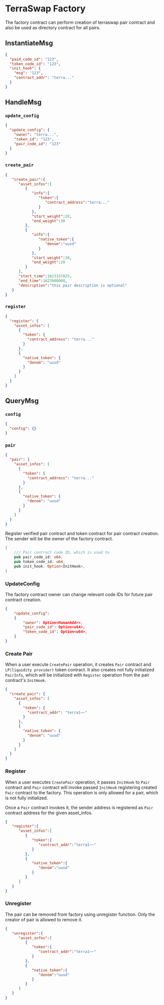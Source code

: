 # TerraSwap Factory

The factory contract can perform creation of terraswap pair contract and also be used as directory contract for all pairs.

## InstantiateMsg

```json
{
  "paid_code_id": "123",
  "token_code_id": "123",
  "init_hook": {
    "msg": "123",
    "contract_addr": "terra..."
  }
}
```

## HandleMsg

### `update_config`

```json
{
  "update_config": {
    "owner": "terra...",
    "token_id": "123",
    "pair_code_id": "123"
  }
}
```

### `create_pair`

```json
{
   "create_pair":{
      "asset_infos":[
         {
            "info":{
               "token":{
                  "contract_address":"terra..."
               }
            },
            "start_weight":20,
            "end_weight":30
         },
         {
            "info":{
               "native_token":{
                  "denom":"uusd"
               }
            },
            "start_weight":30,
            "end_weight":20
         }
      ],
      "start_time":1623337825,
      "end_time":1623900000,
      "description":"this pair description is optional"
   }
}
```

### `register`

```json
{
  "register": {
    "asset_infos": [
      {
        "token": {
          "contract_address": "terra..."
        }
      },
      {
        "native_token": {
          "denom": "uusd"
        }
      }
    ]
  }
}
```

## QueryMsg

### `config`

```json
{
  "config": {}
}
```

### `pair`

```json
{
  "pair": {
    "asset_infos": [
      {
        "token": {
          "contract_address": "terra..."
        }
      },
      {
        "native_token": {
          "denom": "uusd"
        }
      }
    ]
  }
}
```

Register verified pair contract and token contract for pair contract creation. The sender will be the owner of the factory contract.

```rust
{
    /// Pair contract code ID, which is used to
    pub pair_code_id: u64,
    pub token_code_id: u64,
    pub init_hook: Option<InitHook>,
}
```

### UpdateConfig

The factory contract owner can change relevant code IDs for future pair contract creation.

```json
{
    "update_config":
    {
        "owner": Option<HumanAddr>,
        "pair_code_id": Option<u64>,
        "token_code_id": Option<u64>,
    }
}
```

### Create Pair

When a user execute `CreatePair` operation, it creates `Pair` contract and `LP(liquidity provider)` token contract. It also creates not fully initialized `PairInfo`, which will be initialized with `Register` operation from the pair contract's `InitHook`.

```json
{
  "create_pair": {
    "asset_infos": [
      {
        "token": {
          "contract_addr": "terra1~~"
        }
      },
      {
        "native_token": {
          "denom": "uusd"
        }
      }
    ]
  }
}
```

### Register

When a user executes `CreatePair` operation, it passes `InitHook` to `Pair` contract and `Pair` contract will invoke passed `InitHook` registering created `Pair` contract to the factory. This operation is only allowed for a pair, which is not fully initialized.

Once a `Pair` contract invokes it, the sender address is registered as `Pair` contract address for the given asset_infos.

```json
{
   "register":{
      "asset_infos":[
         {
            "token":{
               "contract_addr":"terra1~~"
            }
         },
         {
            "native_token":{
               "denom":"uusd"
            }
         }
      ]
   }
}
```

### Unregister

The pair can be removed from factory using unregister function. Only the creator of pair is allowed to remove it.
```json
{
   "unregister":{
      "asset_infos":[
         {
            "token":{
               "contract_addr":"terra1~~"
            }
         },
         {
            "native_token":{
               "denom":"uusd"
            }
         }
      ]
   }
}
```

